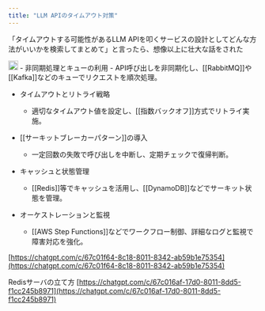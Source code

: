 ```yaml
---
title: "LLM APIのタイムアウト対策"
---
```


「タイムアウトする可能性があるLLM APIを叩くサービスの設計としてどんな方法がいいかを検索してまとめて」と言ったら、想像以上に壮大な話をされた

<img src='https://scrapbox.io/api/pages/nishio/o3-mini-high/icon' alt='o3-mini-high.icon' height="19.5"/>
- 非同期処理とキューの利用
    - API呼び出しを非同期化し、[[RabbitMQ]]や[[Kafka]]などのキューでリクエストを順次処理。

- タイムアウトとリトライ戦略
    - 適切なタイムアウト値を設定し、[[指数バックオフ]]方式でリトライ実施。

- [[サーキットブレーカーパターン]]の導入
    - 一定回数の失敗で呼び出しを中断し、定期チェックで復帰判断。

- キャッシュと状態管理
    - [[Redis]]等でキャッシュを活用し、[[DynamoDB]]などでサーキット状態を管理。

- オーケストレーションと監視
    - [[AWS Step Functions]]などでワークフロー制御、詳細なログと監視で障害対応を強化。

[https://chatgpt.com/c/67c01f64-8c18-8011-8342-ab59b1e75354](https://chatgpt.com/c/67c01f64-8c18-8011-8342-ab59b1e75354)

Redisサーバの立て方
[https://chatgpt.com/c/67c016af-17d0-8011-8dd5-f1cc245b8971](https://chatgpt.com/c/67c016af-17d0-8011-8dd5-f1cc245b8971)


